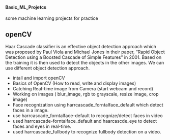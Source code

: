 #### Basic_ML_Projetcs
some machine learning projects for practice

## openCV
Haar Cascade classifier is an effective object detection approach which was proposed by Paul Viola and Michael Jones in their paper, “Rapid Object Detection using a Boosted Cascade of Simple Features” in 2001. Based on the training it is then used to detect the objects in the other images.
We can use different object detection approach.
 - intall and import openCV
 - Basics of OpenCV (How to read, write and display images)
 - Catching Real-time image from Camera (start webcam and record)
 - Working on images ( blur_image, rgb to grayscale, resize image, crop image)
 - Face recognization using harrcascade_forntalface_default which detect faces in a image.
 - use harrcascade_forntalface-default to recognize/detect faces in video
 - used harrcascade-forntalface_default and haarcascde_eye to detect faces and eyes in real-time.
 - used harrcascade_fullbody to recognize fullbody detection on a video.
